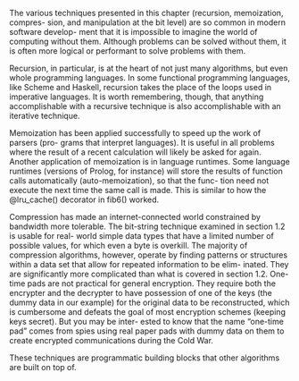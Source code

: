 The various techniques presented in this chapter (recursion, memoization, compres-
sion, and manipulation at the bit level) are so common in modern software develop-
ment that it is impossible to imagine the world of computing without them. Although
problems can be solved without them, it is often more logical or performant to solve
problems with them.

Recursion, in particular, is at the heart of not just many algorithms, but even whole
programming languages. In some functional programming languages, like Scheme
and Haskell, recursion takes the place of the loops used in imperative languages. It is
worth remembering, though, that anything accomplishable with a recursive technique
is also accomplishable with an iterative technique.

Memoization has been applied successfully to speed up the work of parsers (pro-
grams that interpret languages). It is useful in all problems where the result of a
recent calculation will likely be asked for again. Another application of memoization
is in language runtimes. Some language runtimes (versions of Prolog, for instance)
will store the results of function calls automatically (auto-memoization), so that the func-
tion need not execute the next time the same call is made. This is similar to how the
@lru_cache() decorator in fib6() worked.

Compression has made an internet-connected world constrained by bandwidth
more tolerable. The bit-string technique examined in section 1.2 is usable for real-
world simple data types that have a limited number of possible values, for which even
a byte is overkill. The majority of compression algorithms, however, operate by finding
patterns or structures within a data set that allow for repeated information to be elim-
inated. They are significantly more complicated than what is covered in section 1.2.
One-time pads are not practical for general encryption. They require both the
encrypter and the decrypter to have possession of one of the keys (the dummy data in
our example) for the original data to be reconstructed, which is cumbersome and
defeats the goal of most encryption schemes (keeping keys secret). But you may be inter-
ested to know that the name “one-time pad” comes from spies using real paper pads with
dummy data on them to create encrypted communications during the Cold War.

These techniques are programmatic building blocks that other algorithms are
built on top of.
